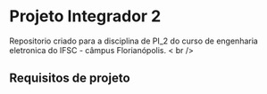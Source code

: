 <h1> Projeto Integrador 2 </h1>
<p>Repositorio criado para a disciplina de PI_2 do curso de engenharia eletronica do IFSC - câmpus Florianópolis. < br /> </p>

<h2> Requisitos de projeto </h2>
<p>
	

	
</p>